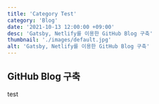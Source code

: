 ```yaml
---
title: 'Category Test'
category: 'Blog'
date: '2021-10-13 12:00:00 +09:00'
desc: 'Gatsby, Netlify를 이용한 GitHub Blog 구축'
thumbnail: './images/default.jpg'
alt: 'Gatsby, Netlify를 이용한 GitHub Blog 구축'
---
```


## GitHub Blog 구축

test

